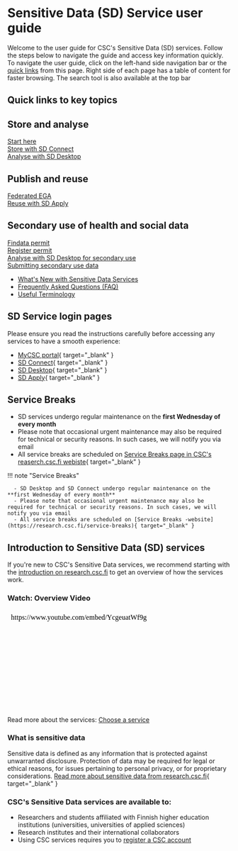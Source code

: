 
# Sensitive Data (SD) Service user guide

Welcome to the user guide for CSC's Sensitive Data (SD) services. Follow the steps below to navigate the guide and access key information quickly. To navigate the user guide, click on the left-hand side navigation bar or the [quick links](#quick-links-to-key-topics) from this page. Right side of each page has a table of content for faster browsing. The search tool is also available at the top bar



## Quick links to key topics

<div class="quick-links-container">
  <div class="quick-links-topic">
    <span class="quick-links-title"><h2>Store and analyse</h2></span>
    <div class="quick-links-item">
      <a class="quick-link" target="_self" href="sd-access/">Start here</a>
    </div>
    <div class="quick-links-item">
      <a class="quick-link" target="_self" href="sd_connect/">Store with SD Connect</a>
    </div>
    <div class="quick-links-item">
      <a class="quick-link" target="_self" href="sd_desktop/">Analyse with SD Desktop</a>
    </div>
  </div>
  <div class="quick-links-topic">
    <span class="quick-links-title"><h2>Publish and reuse</h2></span>
    <div class="quick-links-item">
      <a class="quick-link" target="_self" href="federatedega/">Federated EGA</a>
    </div>
    <div class="quick-links-item">
      <a class="quick-link" target="_self" href="sd-apply/">Reuse with SD Apply</a>
    </div>
  </div>
   <div class="quick-links-topic">
    <span class="quick-links-title"><h2>Secondary use of health and social data</h2></span>
    <div class="quick-links-item">
      <a class="quick-link" target="_self" href="findata-permit/">Findata permit</a>
    </div>
    <div class="quick-links-item">
      <a class="quick-link" target="_self" href="single-register-permit/">Register permit</a>
    </div>
    <div class="quick-links-item">
      <a class="quick-link" target="_self" href="sd-desktop-audited/">Analyse with SD Desktop for secondary use</a>
    </div>
    <div class="quick-links-item">
      <a class="quick-link" target="_self" href="single-register-submission/">Submitting secondary use data</a>
    </div>
  </div>
</div>

- [What's New with Sensitive Data Services](../../support/wn/data-new.md)
- [Frequently Asked Questions (FAQ)](../../support/faq/)
- [Useful Terminology](sd-terminology.md)


## SD Service login pages

Please ensure you read the instructions carefully before accessing any services to have a smooth experience:

* [MyCSC portal](https://my.csc.fi/welcome){ target="_blank" }
* [SD Connect](https://sd-connect.csc.fi/){ target="_blank" }
* [SD Desktop](https://sd-desktop.csc.fi){ target="_blank" }
* [SD Apply](https://sd-apply.csc.fi/){ target="_blank" }

## Service Breaks
   
* SD services undergo regular maintenance on the **first Wednesday of every month**
* Please note that occasional urgent maintenance may also be required for technical or security reasons. In such cases, we will notify you via email
* All service breaks are scheduled on [Service Breaks page in CSC's reaserch.csc.fi webiste](https://research.csc.fi/service-breaks){ target="_blank" } 


!!! note "Service Breaks"
   
      - SD Desktop and SD Connect undergo regular maintenance on the **first Wednesday of every month**
      - Please note that occasional urgent maintenance may also be required for technical or security reasons. In such cases, we will notify you via email
      - All service breaks are scheduled on [Service Breaks -website](https://research.csc.fi/service-breaks){ target="_blank" } 




## Introduction to Sensitive Data (SD) services

If you're new to CSC's Sensitive Data services, we recommend starting with the [introduction on research.csc.fi](https://research.csc.fi/sensitive-data) to get an overview of how the services work.

### Watch: Overview Video

<iframe width="400" height="225" srcdoc="https://www.youtube.com/embed/YcgeuatWf9g" title="Introducing CSC Sensitive Data Services" frameborder="0" allow="accelerometer; autoplay; clipboard-write; encrypted-media; gyroscope; picture-in-picture; web-share" allowfullscreen></iframe>

Read more about the services: [Choose a service](choose-a-service.md)

### What is sensitive data
Sensitive data is defined as any information that is protected against unwarranted disclosure. Protection of data may be required for legal or ethical reasons, for issues pertaining to personal privacy, or for proprietary considerations.
[Read more about sensitive data from research.csc.fi](https://research.csc.fi/definition-of-sensitive-data){ target="_blank" }

### CSC's Sensitive Data services are available to:

- Researchers and students affiliated with Finnish higher education institutions (universities, universities of applied sciences)
- Research institutes and their international collaborators
- Using CSC services requires you to [register a CSC account](../../accounts/index.md#getting-access)






